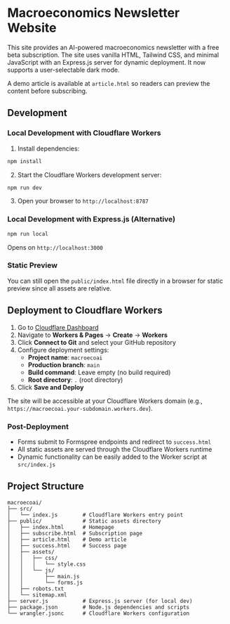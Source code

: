 # Macroeconomics Newsletter Website

This site provides an AI-powered macroeconomics newsletter with a free beta subscription. The site uses vanilla HTML, Tailwind CSS, and minimal JavaScript with an Express.js server for dynamic deployment. It now supports a user-selectable dark mode.

A demo article is available at `article.html` so readers can preview the content before subscribing.

## Development

### Local Development with Cloudflare Workers
1. Install dependencies:
```bash
npm install
```

2. Start the Cloudflare Workers development server:
```bash
npm run dev
```

3. Open your browser to `http://localhost:8787`

### Local Development with Express.js (Alternative)
```bash
npm run local
```
Opens on `http://localhost:3000`

### Static Preview
You can still open the `public/index.html` file directly in a browser for static preview since all assets are relative.

## Deployment to Cloudflare Workers

1. Go to [Cloudflare Dashboard](https://dash.cloudflare.com/)
2. Navigate to **Workers & Pages** → **Create** → **Workers**
3. Click **Connect to Git** and select your GitHub repository
4. Configure deployment settings:
   - **Project name**: `macroecoai`
   - **Production branch**: `main`
   - **Build command**: Leave empty (no build required)
   - **Root directory**: `.` (root directory)
5. Click **Save and Deploy**

The site will be accessible at your Cloudflare Workers domain (e.g., `https://macroecoai.your-subdomain.workers.dev`).

### Post-Deployment
- Forms submit to Formspree endpoints and redirect to `success.html`
- All static assets are served through the Cloudflare Workers runtime
- Dynamic functionality can be easily added to the Worker script at `src/index.js`

## Project Structure
```
macroecoai/
├── src/
│   └── index.js        # Cloudflare Workers entry point
├── public/             # Static assets directory
│   ├── index.html      # Homepage
│   ├── subscribe.html  # Subscription page
│   ├── article.html    # Demo article
│   ├── success.html    # Success page
│   ├── assets/
│   │   ├── css/
│   │   │   └── style.css
│   │   └── js/
│   │       ├── main.js
│   │       └── forms.js
│   ├── robots.txt
│   └── sitemap.xml
├── server.js           # Express.js server (for local dev)
├── package.json        # Node.js dependencies and scripts
└── wrangler.jsonc      # Cloudflare Workers configuration
```
